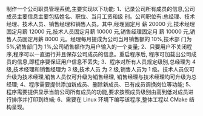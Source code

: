 制作一个公司职员管理系统,主要实现以下功能:
1、记录公司所有成员的信息,公司成员主要信息主要包括姓名、职位、当月工资和级
别。公司职位有:总经理、技术经理、技术人员、销售经理和销售人员。其中,经理固定月
薪 20000 元,技术经理固定月薪 12000 元,技术人员固定月薪 10000 元,销售经理固定月
薪 10000 元,销售人员固定月薪 8000 元。经理每月提成为公司当月销售额的 10%,技术部
⻔为 5%,销售部⻔为 1%,公司销售额作为用户输入的一个变量;
2、只要用户不关闭程序,程序可以一直运行并且保存公司成员的信息。重启程序后,
程序可加载出公司成员的信息,即程序要保证用户信息不丢失;
3、程序对所有人员规定级别,总经理为 4 级,技术经理和销售经理为 3 级,技术人员
为 2 级,销售人员为 1 级。技术人员仅可升级为技术经理,销售人员仅可升级为销售经理,
销售经理与技术经理均可升级为总经理;
4、程序需要提供添加新成员、删除新成员、已有成员调换岗位等功能;
5、程序需要提供显示当前公司所有成员的功能,要求按照成员级别由高到低对成员进
行排序并打印到终端;
6、需要在 Linux 环境下编写该程序,整体工程以 CMake 结构呈现。
